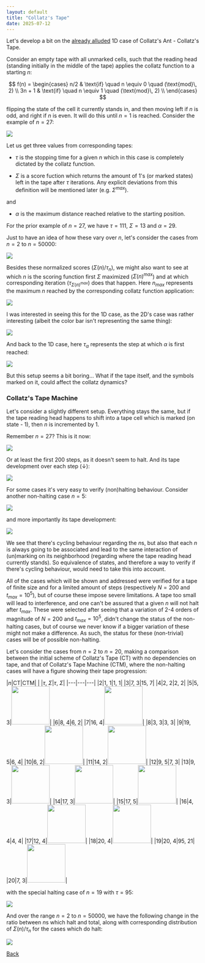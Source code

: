 ```yaml
---
layout: default
title: "Collatz's Tape"
date: 2025-07-12
---
```


Let's develop a bit on the [already alluded](https://gbragafibra.github.io/2025/07/10/collatz_ant7.html) 1D case of Collatz's Ant - Collatz's Tape.

Consider an empty tape with all unmarked cells, such that the reading head (standing initially in the middle of the tape) applies the collatz function to a starting $n$:

$$
f(n) = \begin{cases}
n/2 & \text{if} \quad n \equiv 0 \quad (\text{mod}\, 2) \\
3n + 1 & \text{if} \quad n \equiv 1 \quad (\text{mod}\, 2) \\
\end{cases}
$$

flipping the state of the cell it currently stands in, and then moving left if $n$ is odd, and right if $n$ is even. It will do this until $n = 1$ is reached. Consider the example of $n = 27$:

![](/gifs/collatz_tape27.gif)

Let us get three values from corresponding tapes:

- $\tau$ is the stopping time for a given $n$ which in this case is completely dictated by the collatz function.

- $\Sigma$ is a score fuction which returns the amount of 1's (or marked states) left in the tape after $\tau$ iterations. Any explicit deviations from this definition will be mentioned later (e.g. $\Sigma^{max}$).

and 

- $α$ is the maximum distance reached relative to the starting position.

For the prior example of $n = 27$, we have $τ = 111$, $Σ = 13$ and $α = 29$.

Just to have an idea of how these vary over $n$, let's consider the cases from $n = 2$ to $n = 50000$:

![](/gifs/norma_score_tape.png)

Besides these normalized scores ($\Sigma(n)/\tau_{n}$), we might also want to see at which $n$ is the scoring function first $\Sigma$ maximized ($\Sigma(n)^{max}$) and at which corresponding iteration ($\tau_{\Sigma(n)^{max}}$) does that happen. Here $n_{max}$ represents the maximum $n$ reached by the corresponding collatz function application:

![](/gifs/norma_score_n_tape.png)

I was interested in seeing this for the 1D case, as the 2D's case was rather interesting (albeit the color bar isn't representing the same thing):

![](/gifs/norma_score_max_n.png)

And back to the 1D case, here $\tau_{α}$ represents the step at which $α$ is first reached:

![](/gifs/norma_score_steps_tape.png)

But this setup seems a bit boring... What if the tape itself, and the symbols marked on it, could affect the collatz dynamics?

### Collatz's Tape Machine

Let's consider a slightly different setup. Everything stays the same, but if the tape reading head happens to shift into a tape cell which is marked (on state - 1), then $n$ is incremented by $1$.

Remember $n = 27$? This is it now:

![](/gifs/collatz_tape_machine27.gif)

Or at least the first 200 steps, as it doesn't seem to halt. And its tape development over each step ($\downarrow$):

![](/gifs/developed_collatz_tape_machine27.png)

For some cases it's very easy to verify (non)halting behaviour. Consider another non-halting case $n = 5$: 

![](/gifs/collatz_tape_machine5.gif)

and more importantly its tape development:

![](/gifs/developed_collatz_tape_machine5.png)

We see that there's cycling behaviour regarding the $n$s, but also that each $n$ is always going to be associated and lead to the same interaction of (un)marking on its neighborhood (regarding where the tape reading head currently stands). So equivalence of states, and therefore a way to verify if there's cycling behaviour, would need to take this into account.

All of the cases which will be shown and addressed were verified for a tape of finite size and for a limited amount of steps (respectively $N = 200$ and $t_{max} = 10^{5}$), but of course these impose severe limitations. A tape too small will lead to interference, and one can't be assured that a given $n$ will not halt after $t_{max}$. These were selected after seeing that a variation of 2-4 orders of magnitude of $N = 200$ and $t_{max} = 10^{5}$, didn't change the status of the non-halting cases, but of course we never know if a bigger variation of these might not make a difference. As such, the status for these (non-trivial) cases will be of possible non-halting.

Let's consider the cases from $n = 2$ to $n = 20$, making a comparison between the initial scheme of Collatz's Tape (CT) with no dependencies on tape, and that of Collatz's Tape Machine (CTM), where the non-halting cases will have a figure showing their tape progression:

|$n$|CT|CTM|
|   |$\tau$, $\Sigma$|$\tau$, $\Sigma$|
|---|---|---|
|2|1, 1|1, 1|
|3|7, 3|15, 7|
|4|2, 2|2, 2|
|5|5, 3|<img src="/gifs/developed_collatz_tape_machine5_2.png" width="100">|
|6|8, 4|6, 2|
|7|16, 4|<img src="/gifs/developed_collatz_tape_machine7.png" width="100">|
|8|3, 3|3, 3|
|9|19, 5|6, 4|
|10|6, 2|<img src="/gifs/developed_collatz_tape_machine10.png" width="100">|
|11|14, 2|<img src="/gifs/developed_collatz_tape_machine11.png" width="100">|
|12|9, 5|7, 3|
|13|9, 3|<img src="/gifs/developed_collatz_tape_machine13.png" width="100">|
|14|17, 3|<img src="/gifs/developed_collatz_tape_machine14.png" width="100">|
|15|17, 5|<img src="/gifs/developed_collatz_tape_machine15.png" width="100">|
|16|4, 4|4, 4|
|17|12, 4|<img src="/gifs/developed_collatz_tape_machine17.png" width="100">|
|18|20, 4|<img src="/gifs/developed_collatz_tape_machine18.png" width="100">|
|19|20, 4|95, 21|
|20|7, 3|<img src="/gifs/developed_collatz_tape_machine20.png" width="100">|

with the special halting case of $n = 19$ with $τ = 95$:

![](/gifs/developed_collatz_tape_machine19.png)

And over the range $n = 2$ to $n = 50000$, we have the following change in the ratio between $n$s which halt and total, along with corresponding distribution of $\Sigma(n)/\tau_{n}$ for the cases which do halt:

![](/gifs/halt_tape_counts50k.png)


[Back](https://gbragafibra.github.io)

